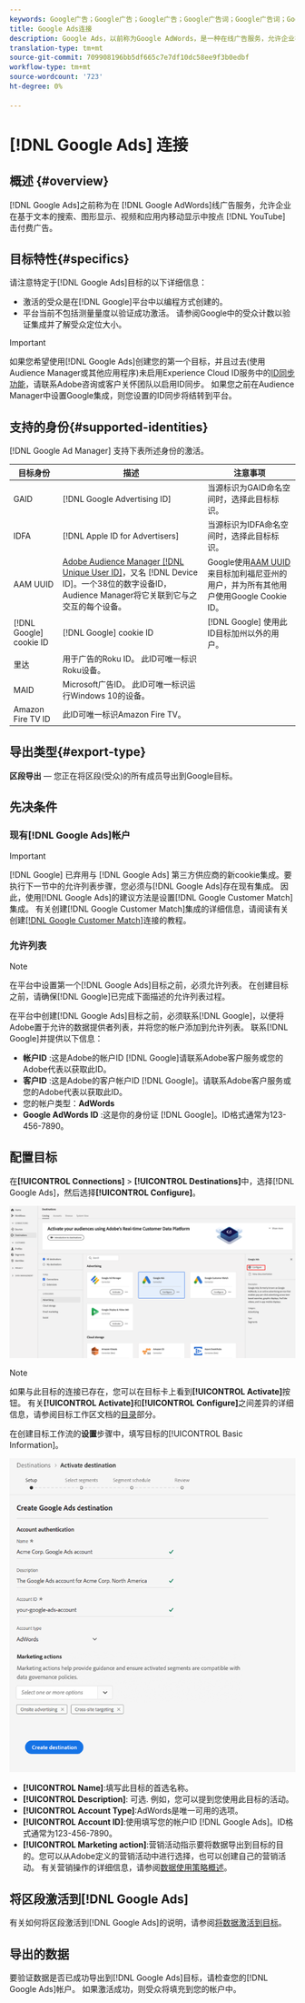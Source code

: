 ```yaml
---
keywords: Google广告；Google广告；Google广告；Google广告词；Google广告词；Google广告词
title: Google Ads连接
description: Google Ads，以前称为Google AdWords，是一种在线广告服务，允许企业在基于文本的搜索、图形显示、YouTube视频和应用内移动显示中按点击付费广告。
translation-type: tm+mt
source-git-commit: 709908196bb5df665c7e7df10dc58ee9f3b0edbf
workflow-type: tm+mt
source-wordcount: '723'
ht-degree: 0%

---
```



# [!DNL Google Ads] 连接

## 概述 {#overview}

[!DNL Google Ads]之前称为在 [!DNL Google AdWords]线广告服务，允许企业在基于文本的搜索、图形显示、视频和应用内移动显示中按点 [!DNL YouTube] 击付费广告。

## 目标特性{#specifics}

请注意特定于[!DNL Google Ads]目标的以下详细信息：

* 激活的受众是在[!DNL Google]平台中以编程方式创建的。
* 平台当前不包括测量量度以验证成功激活。 请参阅Google中的受众计数以验证集成并了解受众定位大小。

>[!IMPORTANT]
>
>如果您希望使用[!DNL Google Ads]创建您的第一个目标，并且过去(使用Audience Manager或其他应用程序)未启用Experience Cloud ID服务中的[ID同步功能](https://experienceleague.adobe.com/docs/id-service/using/id-service-api/methods/idsync.html)，请联系Adobe咨询或客户关怀团队以启用ID同步。 如果您之前在Audience Manager中设置Google集成，则您设置的ID同步将结转到平台。

## 支持的身份{#supported-identities}

[!DNL Google Ad Manager] 支持下表所述身份的激活。

| 目标身份 | 描述 | 注意事项 |
|---|---|---|
| GAID | [!DNL Google Advertising ID] | 当源标识为GAID命名空间时，选择此目标标识。 |
| IDFA | [!DNL Apple ID for Advertisers] | 当源标识为IDFA命名空间时，选择此目标标识。 |
| AAM UUID | [Adobe Audience Manager [!DNL Unique User ID]](https://experienceleague.adobe.com/docs/audience-manager/user-guide/reference/ids-in-aam.html)，又名 [!DNL Device ID]。一个38位的数字设备ID，Audience Manager将它关联到它与之交互的每个设备。 | Google使用[AAM UUID](https://experienceleague.adobe.com/docs/audience-manager/user-guide/reference/ids-in-aam.html?lang=en)来目标加利福尼亚州的用户，并为所有其他用户使用Google Cookie ID。 |
| [!DNL Google] cookie ID | [!DNL Google] cookie ID | [!DNL Google] 使用此ID目标加州以外的用户。 |
| 里达 | 用于广告的Roku ID。 此ID可唯一标识Roku设备。 |  |
| MAID | Microsoft广告ID。 此ID可唯一标识运行Windows 10的设备。 |  |
| Amazon Fire TV ID | 此ID可唯一标识Amazon Fire TV。 |  |

## 导出类型{#export-type}

**区段导出**  — 您正在将区段(受众)的所有成员导出到Google目标。

## 先决条件

### 现有[!DNL Google Ads]帐户

>[!IMPORTANT]
>
> [!DNL Google] 已弃用与 [!DNL Google Ads] 第三方供应商的新cookie集成。要执行下一节中的允许列表步骤，您必须与[!DNL Google Ads]存在现有集成。 因此，使用[!DNL Google Ads]的建议方法是设置[!DNL Google Customer Match]集成。 有关创建[!DNL Google Customer Match]集成的详细信息，请阅读有关创建[[!DNL Google Customer Match]](./google-customer-match.md)连接的教程。

### 允许列表

>[!NOTE]
>
>在平台中设置第一个[!DNL Google Ads]目标之前，必须允许列表。 在创建目标之前，请确保[!DNL Google]已完成下面描述的允许列表过程。

在平台中创建[!DNL Google Ads]目标之前，必须联系[!DNL Google]，以便将Adobe置于允许的数据提供者列表，并将您的帐户添加到允许列表。 联系[!DNL Google]并提供以下信息：

* **帐户ID** :这是Adobe的帐户ID  [!DNL Google]请联系Adobe客户服务或您的Adobe代表以获取此ID。
* **客户ID** :这是Adobe的客户帐户ID  [!DNL Google]。请联系Adobe客户服务或您的Adobe代表以获取此ID。
* 您的帐户类型：**AdWords**
* **Google AdWords ID** :这是你的身份证 [!DNL Google]。ID格式通常为123-456-7890。

## 配置目标

在&#x200B;**[!UICONTROL Connections]** > **[!UICONTROL Destinations]**&#x200B;中，选择[!DNL Google Ads]，然后选择&#x200B;**[!UICONTROL Configure]**。

![连接Google广告目标](../../assets/catalog/advertising/google-ads-destination/catalog.png)

>[!NOTE]
>
>如果与此目标的连接已存在，您可以在目标卡上看到&#x200B;**[!UICONTROL Activate]**&#x200B;按钮。 有关&#x200B;**[!UICONTROL Activate]**&#x200B;和&#x200B;**[!UICONTROL Configure]**&#x200B;之间差异的详细信息，请参阅目标工作区文档的[目录](../../ui/destinations-workspace.md#catalog)部分。

在创建目标工作流的&#x200B;**设置**&#x200B;步骤中，填写目标的[!UICONTROL Basic Information]。

![Google Ads基本信息](../../assets/catalog/advertising/google-ads-destination/setup.png)

* **[!UICONTROL Name]**:填写此目标的首选名称。
* **[!UICONTROL Description]**: 可选. 例如，您可以提到您使用此目标的活动。
* **[!UICONTROL Account Type]**:AdWords是唯一可用的选项。
* **[!UICONTROL Account ID]**:使用填写您的帐户ID  [!DNL Google Ads]。ID格式通常为123-456-7890。
* **[!UICONTROL Marketing action]**:营销活动指示要将数据导出到目标的目的。您可以从Adobe定义的营销活动中进行选择，也可以创建自己的营销活动。 有关营销操作的详细信息，请参阅[数据使用策略概述](../../../data-governance/policies/overview.md)。

## 将区段激活到[!DNL Google Ads]

有关如何将区段激活到[!DNL Google Ads]的说明，请参阅[将数据激活到目标](../../ui/activate-destinations.md)。

## 导出的数据

要验证数据是否已成功导出到[!DNL Google Ads]目标，请检查您的[!DNL Google Ads]帐户。 如果激活成功，则受众将填充到您的帐户中。